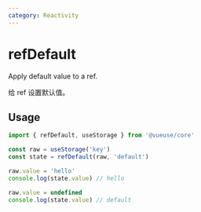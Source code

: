 ```yaml
---
category: Reactivity
---
```


# refDefault

Apply default value to a ref.

给 ref 设置默认值。

## Usage

```ts
import { refDefault, useStorage } from '@vueuse/core'

const raw = useStorage('key')
const state = refDefault(raw, 'default')

raw.value = 'hello'
console.log(state.value) // hello

raw.value = undefined
console.log(state.value) // default
```
